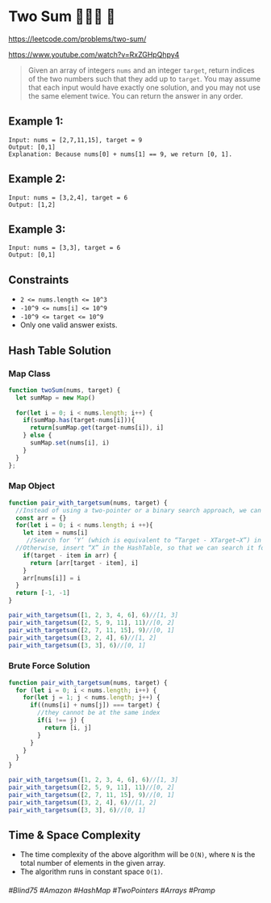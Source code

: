 # Two Sum 👩🏽‍🦯  🌴

https://leetcode.com/problems/two-sum/

https://www.youtube.com/watch?v=RxZGHpQhpy4

> Given an array of integers `nums` and an integer `target`, return indices of the two numbers such that they add up to `target`.  You may assume that each input would have exactly one solution, and you may not use the same element twice. You can return the answer in any order.

## Example 1:
````
Input: nums = [2,7,11,15], target = 9
Output: [0,1]
Explanation: Because nums[0] + nums[1] == 9, we return [0, 1].
````
## Example 2:
````
Input: nums = [3,2,4], target = 6
Output: [1,2]
````
## Example 3:
````
Input: nums = [3,3], target = 6
Output: [0,1]
```` 

## Constraints

- `2 <= nums.length <= 10^3`
- `-10^9 <= nums[i] <= 10^9`
- `-10^9 <= target <= 10^9`
- Only one valid answer exists.

## Hash Table Solution
### Map Class
````js
function twoSum(nums, target) {
  let sumMap = new Map()
  
  for(let i = 0; i < nums.length; i++) {
    if(sumMap.has(target-nums[i])){
      return[sumMap.get(target-nums[i]), i]
    } else {
      sumMap.set(nums[i], i)
    }
  }    
};
````
### Map Object
````js
function pair_with_targetsum(nums, target) {
  //Instead of using a two-pointer or a binary search approach, we can utilize a HashTable to search for the required pair. We can iterate through the array one number at a time. Let’s say during our iteration we are at number ‘X’, so we need to find ‘Y’ such that “X + Y == TargetX+Y==Target”. We will do two things here:
  const arr = {}
  for(let i = 0; i < nums.length; i ++){
    let item = nums[i]
     //Search for ‘Y’ (which is equivalent to “Target - XTarget−X”) in the HashTable. If it is there, we have found the required pair
  //Otherwise, insert “X” in the HashTable, so that we can search it for the later numbers.
    if(target - item in arr) {
      return [arr[target - item], i]
    }
    arr[nums[i]] = i
  }
  return [-1, -1]
}

pair_with_targetsum([1, 2, 3, 4, 6], 6)//[1, 3]
pair_with_targetsum([2, 5, 9, 11], 11)//[0, 2]
pair_with_targetsum([2, 7, 11, 15], 9)//[0, 1]
pair_with_targetsum([3, 2, 4], 6)//[1, 2]
pair_with_targetsum([3, 3], 6)//[0, 1]
````

### Brute Force Solution 
````js
function pair_with_targetsum(nums, target) {
  for (let i = 0; i < nums.length; i++) {
    for(let j = 1; j < nums.length; j++) {
      if((nums[i] + nums[j]) === target) {
        //they cannot be at the same index
        if(i !== j) {
          return [i, j]
        }
      } 
    }
  }
}

pair_with_targetsum([1, 2, 3, 4, 6], 6)//[1, 3]
pair_with_targetsum([2, 5, 9, 11], 11)//[0, 2]
pair_with_targetsum([2, 7, 11, 15], 9)//[0, 1]
pair_with_targetsum([3, 2, 4], 6)//[1, 2]
pair_with_targetsum([3, 3], 6)//[0, 1]
````

## Time & Space Complexity
- The time complexity of the above algorithm will be `O(N)`, where `N` is the total number of elements in the given array.
- The algorithm runs in constant space `O(1)`.

###### #Blind75 #Amazon #HashMap #TwoPointers #Arrays #Pramp
